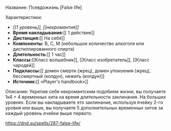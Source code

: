 Название: Псевдожизнь \[False life] 

Характеристики:
- *[[1 уровень]], [[некромантия]]*
- **Время накладывания:**[[ 1 действие]]
- **Дистанция:**[[ На себя]]
- **Компоненты:** В, С, М (небольшое количество алкоголя или дистиллированного спирта)
- **Длительность:**[[ 1 час]]
- **Классы:**[[Класс  волшебник]], [[Класс изобретатель]], [[Класс чародей]]
- **Подклассы:**[[ домен смерти (жрец), домен упокоения (жрец), бессмертный (колдун), нежить (колдун)]]
- **Источник:**[[ «Player's handbook»]]

Описание:
Укрепив себя некромантским подобием жизни, вы получаете 1к4 + 4 временных хита на время длительности заклинания.
На больших уровнях. Если вы накладываете это заклинание, используя ячейку 2-го уровня или выше, вы получаете 5 дополнительных временных хитов за каждый уровень ячейки выше первого.

https://dnd.su/spells/287-false-life/